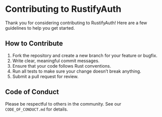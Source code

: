 # Contributing to RustifyAuth

Thank you for considering contributing to RustifyAuth! Here are a few guidelines to help you get started.

## How to Contribute
1. Fork the repository and create a new branch for your feature or bugfix.
2. Write clear, meaningful commit messages.
3. Ensure that your code follows Rust conventions.
4. Run all tests to make sure your change doesn’t break anything.
5. Submit a pull request for review.

## Code of Conduct
Please be respectful to others in the community. See our `CODE_OF_CONDUCT.md` for details.

